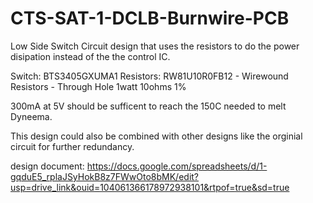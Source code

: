 # CTS-SAT-1-DCLB-Burnwire-PCB

Low Side Switch Circuit design that uses the resistors to do the power disipation instead of the the control IC.

Switch: BTS3405GXUMA1
Resistors: RW81U10R0FB12 - Wirewound Resistors - Through Hole 1watt 10ohms 1%

300mA at 5V should be sufficent to reach the 150C needed to melt Dyneema.

This design could also be combined with other designs like the orginial circuit for further redundancy.

design document:
https://docs.google.com/spreadsheets/d/1-gqduE5_rplaJSyHokB8z7FWwOto8bMK/edit?usp=drive_link&ouid=104061366178972938101&rtpof=true&sd=true
